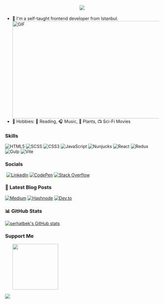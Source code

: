 
<h1 align="center">
  <a href="https://git.io/typing-svg">
    <img src="https://readme-typing-svg.herokuapp.com/?lines=Hello,+There!+👋;This+is+Serhat+Bek....;Nice+to+meet+you!&center=true&size=30">
  </a>
</h1>

- 🔭 I'm a self-taught frontend developer from Istanbul. <img align="right" alt="GIF" src="https://github.com/abhisheknaiidu/abhisheknaiidu/blob/master/code.gif?raw=true" width="500" height="320" />
- 📌 Hobbies: 📙 Reading, 🎧 Music, 🌱 Plants, 📺 Sci-Fi Movies

<!--  <a href="https://www.github.com/serhatbek" target="_blank" rel="noreferrer"><img
src="https://img.shields.io/github/followers/serhatbek?logo=github&style=for-the-badge&color=0891b2&labelColor=1c1917" /></a> -->

### Skills


![HTML5](https://img.shields.io/badge/-HTML5-000?&logo=HTML5)
![SCSS](https://img.shields.io/badge/-SCSS-000?&logo=SCSS)
![CSS3](https://img.shields.io/badge/CSS3-000?&logo=css3&logoColor=white)
![JavaScript](https://img.shields.io/badge/-JavaScript-000?&logo=JavaScript)
![Nunjucks](https://img.shields.io/badge/-Nunjucks-000?&logo=Nunjucks)
![React](https://img.shields.io/badge/-React-000?&logo=React&logoColor=007396)
![Redux](https://img.shields.io/badge/-Redux-000?&logo=Redux)
![Gulp](https://img.shields.io/badge/-Gulp-000?&logo=Gulp)
![Vite](https://img.shields.io/badge/-Vite-000?&logo=Vite)
<!-- ![TypeScript](https://img.shields.io/badge/-TypeScript-000?&logo=TypeScript) -->

### Socials

[![]()]()
[![LinkedIn](https://img.shields.io/badge/linkedin-%230077B5.svg?style=for-the-badge&logo=linkedin&logoColor=white)](https://www.linkedin.com/in/serhatbek/)
[![CodePen](https://img.shields.io/badge/Codepen-000000?style=for-the-badge&logo=codepen&logoColor=white)](https://codepen.io/serhatbek)
[![Stack Overflow](https://img.shields.io/badge/-Stackoverflow-FE7A16?style=for-the-badge&logo=stack-overflow&logoColor=white)](https://stackoverflow.com/users/11076426/serhat-bek)

### 📕 Latest Blog Posts

<!-- [![]()]() -->
[![Medium](https://img.shields.io/badge/Medium-12100E?style=for-the-badge&logo=medium&logoColor=white)](https://medium.com/@serhat.bekk)
[![Hashnode](https://img.shields.io/badge/Hashnode-2962FF?style=for-the-badge&logo=hashnode&logoColor=white)](https://bek-dev.hashnode.dev/)
[![Dev.to](https://img.shields.io/badge/dev.to-0A0A0A?style=for-the-badge&logo=devdotto&logoColor=white)](https://dev.to/serhatbek)

### 📊 GitHub Stats

<a href="http://www.github.com/serhatbek"><img src="https://github-readme-stats.vercel.app/api?username=serhatbek&theme=ambient_gradient&show_icons=true&hide=&count_private=true&title_color=0891b2&text_color=ffffff&icon_color=0891b2&bg_color=1c1917&hide_border=false&&show_icons=true" alt="serhatbek's GitHub stats" /></a>

### Support Me

<ul style="list-style-type: none; margin: 0;">
<li style="display: inline-block; margin-right: 0.25rem;"><a href="https://www.buymeacoffee.com/serhatbek"><img src="https://cdn.buymeacoffee.com/buttons/v2/default-yellow.png" width="150"/></a></li>
</ul>

<p align="left">
  <img src="https://capsule-render.vercel.app/api?type=waving&color=gradient&height=80&section=footer"/>
</p>


